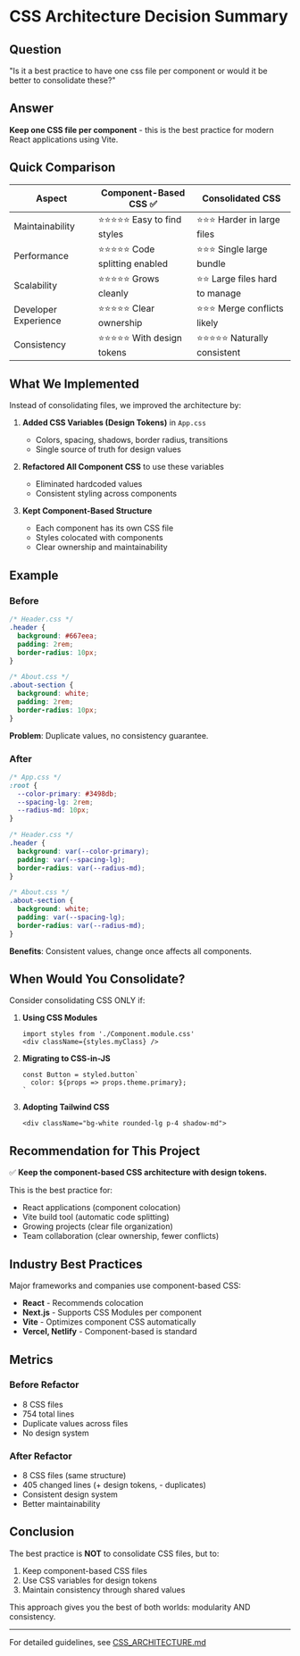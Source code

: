 # CSS Architecture Decision Summary

## Question
"Is it a best practice to have one css file per component or would it be better to consolidate these?"

## Answer
**Keep one CSS file per component** - this is the best practice for modern React applications using Vite.

## Quick Comparison

| Aspect | Component-Based CSS ✅ | Consolidated CSS |
|--------|----------------------|------------------|
| Maintainability | ⭐⭐⭐⭐⭐ Easy to find styles | ⭐⭐⭐ Harder in large files |
| Performance | ⭐⭐⭐⭐⭐ Code splitting enabled | ⭐⭐⭐ Single large bundle |
| Scalability | ⭐⭐⭐⭐⭐ Grows cleanly | ⭐⭐ Large files hard to manage |
| Developer Experience | ⭐⭐⭐⭐⭐ Clear ownership | ⭐⭐⭐ Merge conflicts likely |
| Consistency | ⭐⭐⭐⭐⭐ With design tokens | ⭐⭐⭐⭐⭐ Naturally consistent |

## What We Implemented

Instead of consolidating files, we improved the architecture by:

1. **Added CSS Variables (Design Tokens)** in `App.css`
   - Colors, spacing, shadows, border radius, transitions
   - Single source of truth for design values

2. **Refactored All Component CSS** to use these variables
   - Eliminated hardcoded values
   - Consistent styling across components

3. **Kept Component-Based Structure**
   - Each component has its own CSS file
   - Styles colocated with components
   - Clear ownership and maintainability

## Example

### Before
```css
/* Header.css */
.header {
  background: #667eea;
  padding: 2rem;
  border-radius: 10px;
}

/* About.css */
.about-section {
  background: white;
  padding: 2rem;
  border-radius: 10px;
}
```

**Problem**: Duplicate values, no consistency guarantee.

### After
```css
/* App.css */
:root {
  --color-primary: #3498db;
  --spacing-lg: 2rem;
  --radius-md: 10px;
}

/* Header.css */
.header {
  background: var(--color-primary);
  padding: var(--spacing-lg);
  border-radius: var(--radius-md);
}

/* About.css */
.about-section {
  background: white;
  padding: var(--spacing-lg);
  border-radius: var(--radius-md);
}
```

**Benefits**: Consistent values, change once affects all components.

## When Would You Consolidate?

Consider consolidating CSS ONLY if:

1. **Using CSS Modules**
   ```tsx
   import styles from './Component.module.css'
   <div className={styles.myClass} />
   ```

2. **Migrating to CSS-in-JS**
   ```tsx
   const Button = styled.button`
     color: ${props => props.theme.primary};
   `
   ```

3. **Adopting Tailwind CSS**
   ```tsx
   <div className="bg-white rounded-lg p-4 shadow-md">
   ```

## Recommendation for This Project

✅ **Keep the component-based CSS architecture with design tokens.**

This is the best practice for:
- React applications (component colocation)
- Vite build tool (automatic code splitting)
- Growing projects (clear file organization)
- Team collaboration (clear ownership, fewer conflicts)

## Industry Best Practices

Major frameworks and companies use component-based CSS:
- **React** - Recommends colocation
- **Next.js** - Supports CSS Modules per component
- **Vite** - Optimizes component CSS automatically
- **Vercel, Netlify** - Component-based is standard

## Metrics

### Before Refactor
- 8 CSS files
- 754 total lines
- Duplicate values across files
- No design system

### After Refactor
- 8 CSS files (same structure)
- 405 changed lines (+ design tokens, - duplicates)
- Consistent design system
- Better maintainability

## Conclusion

The best practice is **NOT** to consolidate CSS files, but to:
1. Keep component-based CSS files
2. Use CSS variables for design tokens
3. Maintain consistency through shared values

This approach gives you the best of both worlds: modularity AND consistency.

---

For detailed guidelines, see [CSS_ARCHITECTURE.md](./CSS_ARCHITECTURE.md)
